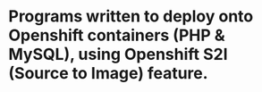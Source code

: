 # Programs written to deploy onto Openshift containers (PHP & MySQL), using Openshift S2I (Source to Image) feature.
